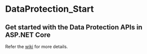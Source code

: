 # DataProtection_Start
## Get started with the Data Protection APIs in ASP.NET Core

Refer the [wiki](https://github.com/jitendraselvam/DataProtection_Start/wiki) for more details.
